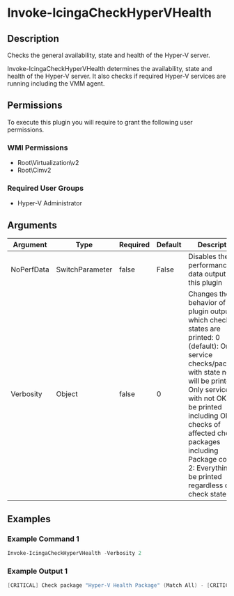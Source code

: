 
# Invoke-IcingaCheckHyperVHealth

## Description

Checks the general availability, state and health of the Hyper-V server.

Invoke-IcingaCheckHyperVHealth determines the availability, state and health of the Hyper-V server.
It also checks if required Hyper-V services are running including the VMM agent.

## Permissions

To execute this plugin you will require to grant the following user permissions.

### WMI Permissions

* Root\Virtualization\v2
* Root\Cimv2

### Required User Groups

* Hyper-V Administrator

## Arguments

| Argument | Type | Required | Default | Description |
| ---      | ---  | ---      | ---     | ---         |
| NoPerfData | SwitchParameter | false | False | Disables the performance data output of this plugin |
| Verbosity | Object | false | 0 | Changes the behavior of the plugin output which check states are printed: 0 (default): Only service checks/packages with state not OK will be printed 1: Only services with not OK will be printed including OK checks of affected check packages including Package config 2: Everything will be printed regardless of the check state |

## Examples

### Example Command 1

```powershell
Invoke-IcingaCheckHyperVHealth -Verbosity 2
```

### Example Output 1

```powershell
[CRITICAL] Check package "Hyper-V Health Package" (Match All) - [CRITICAL] vmms Communication Status\_ [CRITICAL] Check package "vmms Status" (Match All)\_ [OK] vmms Health State: OK\_ [OK] Check package "Services Package" (Match All)\_ [OK] vmcompute Status: Running\_ [OK] vmicguestinterface Status: Stopped\_ [OK] vmicheartbeat Status: Stopped\_ [OK] vmickvpexchange Status: Stopped\_ [OK] vmicrdv Status: Stopped\_ [OK] vmicshutdown Status: Stopped\_ [OK] vmictimesync Status: Stopped\_ [OK] vmicvmsession Status: Stopped\_ [OK] vmicvss Status: Stopped\_ [OK] vmms Status: Running|2
```
